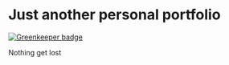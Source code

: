 # Just another personal portfolio

[![Greenkeeper badge](https://badges.greenkeeper.io/stphn/sgo.svg)](https://greenkeeper.io/)

Nothing get lost
